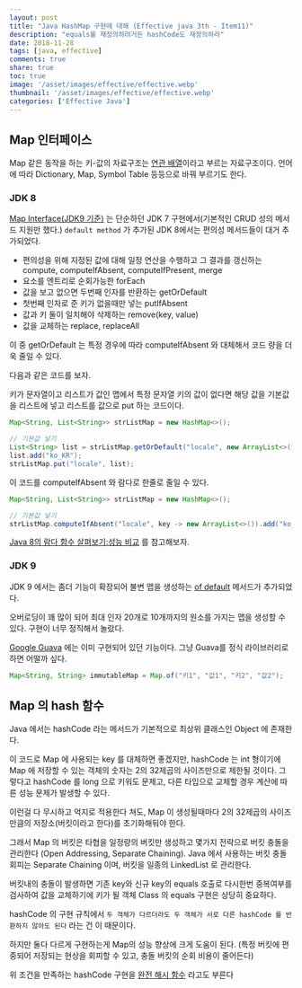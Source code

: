 ```yaml
---
layout: post
title: "Java HashMap 구현에 대해 (Effective java 3th - Item11)"
description: "equals를 재정의하려거든 hashCode도 재정의하라"
date: 2018-11-28
tags: [java, effective]
comments: true
share: true
toc: true
image: '/asset/images/effective/effective.webp'
thumbnail: '/asset/images/effective/effective.webp'
categories: ['Effective Java']
---
```


## Map 인터페이스

Map 같은 동작을 하는 키-값의 자료구조는 [연관 배열](https://ko.wikipedia.org/wiki/%EC%97%B0%EA%B4%80_%EB%B0%B0%EC%97%B4)이라고 부르는 자료구조이다. 언어에 따라 Dictionary, Map, Symbol Table 등등으로 바꿔 부르기도 한다.

### JDK 8

[Map Interface(JDK9 기준)](https://docs.oracle.com/javase/9/docs/api/java/util/Map.html) 는 단순하던 JDK 7 구현에서(기본적인 CRUD 성의 메서드 지원만 했다.) `default method` 가 추가된 JDK 8에서는 편의성 메서드들이 대거 추가되었다.

- 편의성을 위해 지정된 값에 대해 일정 연산을 수행하고 그 결과를 갱신하는 compute, computeIfAbsent, computeIfPresent, merge
- 요소를 엔트리로 순회가능한 forEach
- 값을 보고 없으면 두번째 인자를 반환하는 getOrDefault
- 첫번째 인자로 준 키가 없을때만 넣는 putIfAbsent
- 값과 키 둘이 일치해야 삭제하는 remove(key, value)
- 값을 교체하는 replace, replaceAll

이 중 getOrDefault 는 특정 경우에 따라 computeIfAbsent 와 대체해서 코드 량을 더욱 줄일 수 있다.

다음과 같은 코드를 보자. 

키가 문자열이고 리스트가 값인 맵에서 특정 문자열 키의 값이 없다면 해당 값을 기본값을 리스트에 넣고 리스트를 값으로 put 하는 코드이다.

```java
Map<String, List<String>> strListMap = new HashMap<>();

// 기본값 넣기
List<String> list = strListMap.getOrDefault("locale", new ArrayList<>());
list.add("ko_KR");
strListMap.put("locale", list);
```

이 코드를 computeIfAbsent 와 람다로 한줄로 줄일 수 있다.

```java
Map<String, List<String>> strListMap = new HashMap<>();

// 기본값 넣기
strListMap.computeIfAbsent("locale", key -> new ArrayList<>()).add("ko_KR");
```

[Java 8의 람다 함수 살펴보기:성능 비교](https://medium.com/@hun/java-8%EC%9D%98-%EB%9E%8C%EB%8B%A4-%ED%95%A8%EC%88%98-%EC%82%B4%ED%8E%B4%EB%B3%B4%EA%B8%B0-1767d034f962#e8d1) 를 참고해보자.

### JDK 9

JDK 9 에서는 좀더 기능이 확장되어 불변 맵을 생성하는 [of default](https://docs.oracle.com/javase/9/docs/api/java/util/Map.html#immutable) 메서드가 추가되었다.

오버로딩이 꽤 많이 되어 최대 인자 20개로 10개까지의 원소를 가지는 맵을 생성할 수 있다. 구현이 너무 정직해서 놀랐다.

[Google Guava](https://github.com/google/guava) 에는 이미 구현되어 있던 기능이다. 그냥 Guava를 정식 라이브러리로 하면 어떨까 싶다.

```java
Map<String, String> immutableMap = Map.of("키1", "값1", "키2", "값2");
```

## Map 의 hash 함수

Java 에서는 hashCode 라는 메서드가 기본적으로 최상위 클래스인 Object 에 존재한다.

이 코드로 Map 에 사용되는 key 를 대체하면 좋겠지만, hashCode 는 int 형이기에 Map 에 저장할 수 있는 객체의 숫자는 2의 32제곱의 사이즈만으로 제한될 것이다. 그렇다고 hashCode 를 long 으로 키워도 문제고, 다른 타입으로 교체할 경우 계산에 따른 성능 문제가 발생할 수 있다. 

이런걸 다 무시하고 억지로 적용한다 쳐도, Map 이 생성될때마다 2의 32제곱의 사이즈만큼의 저장소(버킷이라고 한다)를 초기화해둬야 한다.

그래서 Map 의 버킷은 타협을 일정량의 버킷만 생성하고 몇가지 전략으로 버킷 충돌을 관리한다 (Open Addressing, Separate Chaining). Java 에서 사용하는 버킷 충돌 회피는 Separate Chaining 이며, 버킷을 일종의 LinkedList 로 관리한다.

버킷내의 충돌이 발생하면 기존 key와 신규 key의 equals 호출로 다시한번 중복여부를 검사하여 값을 교체하기에 키가 될 객체 Class 의 equals 구현은 상당히 중요하다.

hashCode 의 구현 규칙에서 `두 객체가 다르더라도 두 객체가 서로 다른 hashCode 를 반환하지 않아도 된다` 라는 건 이 때문이다.

하지만 둘다 다르게 구현하는게 Map의 성능 향상에 크게 도움이 된다. (특정 버킷에 편중되어 저장되는 현상을 회피할 수 있고, 충돌 버킷의 순회 비용이 줄어든다)

위 조건을 만족하는 hashCode 구현을 [완전 해시 함수](https://en.wikipedia.org/wiki/Perfect_hash_function) 라고도 부른다
